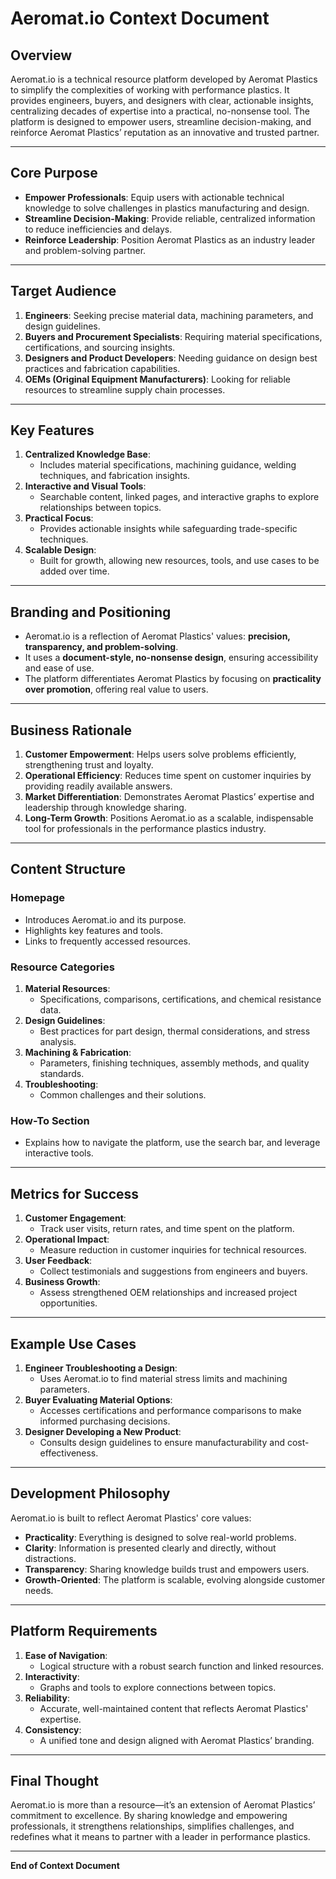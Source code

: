# Aeromat.io Context Document

## Overview
Aeromat.io is a technical resource platform developed by Aeromat Plastics to simplify the complexities of working with performance plastics. It provides engineers, buyers, and designers with clear, actionable insights, centralizing decades of expertise into a practical, no-nonsense tool. The platform is designed to empower users, streamline decision-making, and reinforce Aeromat Plastics’ reputation as an innovative and trusted partner.

---

## Core Purpose
- **Empower Professionals**: Equip users with actionable technical knowledge to solve challenges in plastics manufacturing and design.
- **Streamline Decision-Making**: Provide reliable, centralized information to reduce inefficiencies and delays.
- **Reinforce Leadership**: Position Aeromat Plastics as an industry leader and problem-solving partner.

---

## Target Audience
1. **Engineers**: Seeking precise material data, machining parameters, and design guidelines.
2. **Buyers and Procurement Specialists**: Requiring material specifications, certifications, and sourcing insights.
3. **Designers and Product Developers**: Needing guidance on design best practices and fabrication capabilities.
4. **OEMs (Original Equipment Manufacturers)**: Looking for reliable resources to streamline supply chain processes.

---

## Key Features
1. **Centralized Knowledge Base**: 
   - Includes material specifications, machining guidance, welding techniques, and fabrication insights.
2. **Interactive and Visual Tools**:
   - Searchable content, linked pages, and interactive graphs to explore relationships between topics.
3. **Practical Focus**:
   - Provides actionable insights while safeguarding trade-specific techniques.
4. **Scalable Design**:
   - Built for growth, allowing new resources, tools, and use cases to be added over time.

---

## Branding and Positioning
- Aeromat.io is a reflection of Aeromat Plastics' values: **precision, transparency, and problem-solving**.
- It uses a **document-style, no-nonsense design**, ensuring accessibility and ease of use.
- The platform differentiates Aeromat Plastics by focusing on **practicality over promotion**, offering real value to users.

---

## Business Rationale
1. **Customer Empowerment**: Helps users solve problems efficiently, strengthening trust and loyalty.
2. **Operational Efficiency**: Reduces time spent on customer inquiries by providing readily available answers.
3. **Market Differentiation**: Demonstrates Aeromat Plastics’ expertise and leadership through knowledge sharing.
4. **Long-Term Growth**: Positions Aeromat.io as a scalable, indispensable tool for professionals in the performance plastics industry.

---

## Content Structure
### Homepage
- Introduces Aeromat.io and its purpose.
- Highlights key features and tools.
- Links to frequently accessed resources.

### Resource Categories
1. **Material Resources**:
   - Specifications, comparisons, certifications, and chemical resistance data.
2. **Design Guidelines**:
   - Best practices for part design, thermal considerations, and stress analysis.
3. **Machining & Fabrication**:
   - Parameters, finishing techniques, assembly methods, and quality standards.
4. **Troubleshooting**:
   - Common challenges and their solutions.

### How-To Section
- Explains how to navigate the platform, use the search bar, and leverage interactive tools.

---

## Metrics for Success
1. **Customer Engagement**:
   - Track user visits, return rates, and time spent on the platform.
2. **Operational Impact**:
   - Measure reduction in customer inquiries for technical resources.
3. **User Feedback**:
   - Collect testimonials and suggestions from engineers and buyers.
4. **Business Growth**:
   - Assess strengthened OEM relationships and increased project opportunities.

---

## Example Use Cases
1. **Engineer Troubleshooting a Design**:
   - Uses Aeromat.io to find material stress limits and machining parameters.
2. **Buyer Evaluating Material Options**:
   - Accesses certifications and performance comparisons to make informed purchasing decisions.
3. **Designer Developing a New Product**:
   - Consults design guidelines to ensure manufacturability and cost-effectiveness.

---

## Development Philosophy
Aeromat.io is built to reflect Aeromat Plastics' core values:
- **Practicality**: Everything is designed to solve real-world problems.
- **Clarity**: Information is presented clearly and directly, without distractions.
- **Transparency**: Sharing knowledge builds trust and empowers users.
- **Growth-Oriented**: The platform is scalable, evolving alongside customer needs.

---

## Platform Requirements
1. **Ease of Navigation**:
   - Logical structure with a robust search function and linked resources.
2. **Interactivity**:
   - Graphs and tools to explore connections between topics.
3. **Reliability**:
   - Accurate, well-maintained content that reflects Aeromat Plastics' expertise.
4. **Consistency**:
   - A unified tone and design aligned with Aeromat Plastics’ branding.

---

## Final Thought
Aeromat.io is more than a resource—it’s an extension of Aeromat Plastics’ commitment to excellence. By sharing knowledge and empowering professionals, it strengthens relationships, simplifies challenges, and redefines what it means to partner with a leader in performance plastics.

---

**End of Context Document**